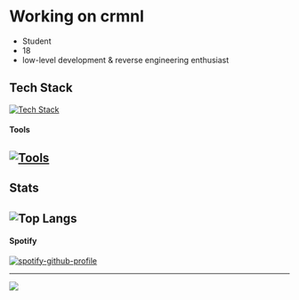 # Working on crmnl
- Student
- 18
- low-level development & reverse engineering enthusiast

## Tech Stack


[![Tech Stack](https://skillicons.dev/icons?i=c,cpp,lua)](https://skillicons.dev)


#### Tools
[![Tools](https://skillicons.dev/icons?i=vscode,visualstudio,unreal)](https://skillicons.dev)
---

## Stats

![Top Langs](https://github-readme-stats.vercel.app/api/top-langs/?username=Suzuka0x8&hide_progress=false&theme=radical)
---

#### Spotify





[![spotify-github-profile](https://spotify-github-profile.kittinanx.com/api/view?uid=00gwq6d07saitnigmuuv9tq37&cover_image=true&theme=novatorem&show_offline=false&background_color=121212&interchange=true&bar_color=00ff40&bar_color_cover=true)](https://spotify-github-profile.kittinanx.com/api/view?uid=00gwq6d07saitnigmuuv9tq37&redirect=true)

---

<img src="https://imgur.com/aEV636R.png"/> 

